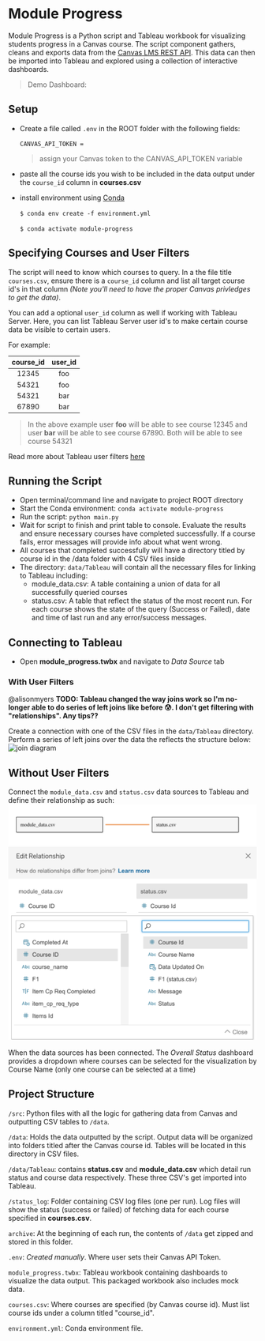 # Module Progress

Module Progress is a Python script and Tableau workbook for visualizing students progress in a Canvas course. The script component gathers, cleans and exports data from the [Canvas LMS REST API](https://canvas.instructure.com/doc/api/index.html). This data can then be imported into Tableau and explored using a collection of interactive dashboards.

> Demo Dashboard: 

## Setup

- Create a file called `.env` in the ROOT folder with the following fields:

  ```
  CANVAS_API_TOKEN =
  ```

  > assign your Canvas token to the CANVAS_API_TOKEN variable

- paste all the course ids you wish to be included in the data output under the `course_id` column in **courses.csv**

- install environment using [Conda](https://docs.conda.io/en/latest/)

  `$ conda env create -f environment.yml`

  `$ conda activate module-progress`

## Specifying Courses and User Filters

The script will need to know which courses to query. In a the file title `courses.csv`, ensure there is a `course_id` column and list all target course id's in that column _(Note you'll need to have the proper Canvas privledges to get the data)_.

You can add a optional `user_id` column as well if working with Tableau Server. Here, you can list Tableau Server user id's to make certain course data be visible to certain users.

For example:

| course_id     | user_id       |
|:-------------:|:-------------:|
| 12345         | foo           |
| 54321         | foo           |
| 54321         | bar           |
| 67890         | bar           |

> In the above example user **foo** will be able to see course 12345 and user **bar** will be able to see course 67890. Both will be able to see course 54321

Read more about Tableau user filters [here](https://help.tableau.com/current/pro/desktop/en-us/publish_userfilters_create.htm)

## Running the Script

- Open terminal/command line and navigate to project ROOT directory
- Start the Conda environment: `conda activate module-progress`
- Run the script: `python main.py`
- Wait for script to finish and print table to console. Evaluate the results and ensure necessary courses have completed successfully. If a course fails, error messages will provide info about what went wrong.
- All courses that completed successfully will have a directory titled by course id in the /data folder with 4 CSV files inside
- The directory: `data/Tableau` will contain all the necessary files for linking to Tableau including:
  - module_data.csv: A table containing a union of data for all successfully queried courses
  - status.csv: A table that reflect the status of the most recent run. For each course shows the state of the query (Success or Failed), date and time of last run and any error/success messages.

## Connecting to Tableau

- Open **module_progress.twbx** and navigate to _Data Source_ tab

### With User Filters

@alisonmyers
**TODO: Tableau changed the way joins work so I'm no-longer able to do series of left joins like before 😰. I don't get filtering with "relationships". Any tips??**

Create a connection with one of the CSV files in the `data/Tableau` directory. Perform a series of left joins over the data the reflects the structure below:
![join diagram](./_assets/joins.png)


## Without User Filters

Connect the `module_data.csv` and `status.csv` data sources to Tableau and define their relationship as such:
  ![relationship diagram](./_assets/relationship-diagram.png)
  ![edit relationship](./_assets/edit-relationship.png)

When the data sources has been connected. The _Overall Status_ dashboard provides a dropdown where courses can be selected for the visualization by Course Name (only one course can be selected at a time)

## Project Structure

`/src`: Python files with all the logic for gathering data from Canvas and outputting CSV tables to `/data`.

`/data`: Holds the data outputted by the script. Output data will be organized into folders titled after the Canvas course id. Tables will be located in this directory in CSV files.

`/data/Tableau`: contains **status.csv** and **module_data.csv** which detail run status and course data respectively. These three CSV's get imported into Tableau.

`/status_log`: Folder containing CSV log files (one per run). Log files will show the status (success or failed) of fetching data for each course specified in **courses.csv**.

`archive`: At the beginning of each run, the contents of `/data` get zipped and stored in this folder.

`.env`: _Created manually_. Where user sets their Canvas API Token.

`module_progress.twbx`: Tableau workbook containing dashboards to visualize the data output. This packaged workbook also includes mock data.

`courses.csv`: Where courses are specified (by Canvas course id). Must list course ids under a column titled "course_id".

`environment.yml`: Conda environment file.
